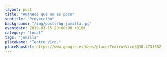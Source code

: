 ```yaml
---
layout: post
title: "Amanece que no es poco"
subtitle: "Proyección"
background: "/img/posts/bg-jumilla.jpg"
eventdate: 2019-03-15 20:00:00 +0100
category: "local"
tags: "jumilla"
placeName: "Teatro Vico."
placeMapsUrl: https://www.google.es/maps/place/Teatro+Vico/@38.4731682,-1.3269512,17z/data=!4m5!3m4!1s0xd640f811f19dc89:0x186989f9ebcc8b81!8m2!3d38.4747401!4d-1.3267863?hl=en
---
```

